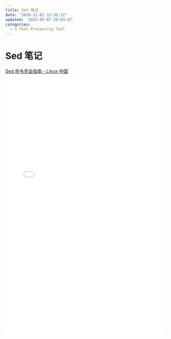 ```yaml
---
title: Sed 笔记
date: '2020-11-01 11:36:12'
updated: '2023-05-07 20:03:47'
categories:
  - 3 Text Processing Tool
---
```

# Sed 笔记

<a href="Sed_Notes/Sed Command Full Guideline - Linux China.pdf">Sed 命令完全指南 - Linux 中国</a>

<embed width="100%" height="800" fullscreen="yes" src="./Sed Command Full Guideline - Linux China.pdf">

